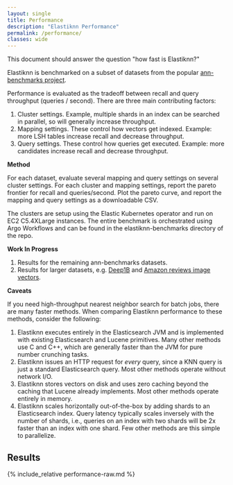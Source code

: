 ```yaml
---
layout: single
title: Performance
description: "Elastiknn Performance"
permalink: /performance/
classes: wide
---
```


This document should answer the question "how fast is Elastiknn?"

Elastiknn is benchmarked on a subset of datasets from the popular [ann-benchmarks project](https://github.com/erikbern/ann-benchmarks).

Performance is evaluated as the tradeoff between recall and query throughput (queries / second).
There are three main contributing factors:

1. Cluster settings. Example, multiple shards in an index can be searched in parallel, so will generally increase throughput.
2. Mapping settings. These control how vectors get indexed. Example: more LSH tables increase recall and decrease throughput. 
3. Query settings. These control how queries get executed. Example: more candidates increase recall and decrease throughput. 

**Method**

For each dataset, evaluate several mapping and query settings on several cluster settings.
For each cluster and mapping settings, report the pareto frontier for recall and queries/second.
Plot the pareto curve, and report the mapping and query settings as a downloadable CSV.

The clusters are setup using the Elastic Kubernetes operator and run on EC2 C5.4XLarge instances.
The entire benchmark is orchestrated using Argo Workflows and can be found in the elastiknn-benchmarks directory of the repo.

**Work In Progress**

1. Results for the remaining ann-benchmarks datasets.
2. Results for larger datasets, e.g. [Deep1B](http://sites.skoltech.ru/compvision/noimi/) and [Amazon reviews image vectors](http://jmcauley.ucsd.edu/data/amazon/links.html).

**Caveats**

If you need high-throughput nearest neighbor search for batch jobs, there are many faster methods.
When comparing Elastiknn performance to these methods, consider the following:

1. Elastiknn executes entirely in the Elasticsearch JVM and is implemented with existing Elasticsearch and Lucene primitives. 
   Many other methods use C and C++, which are generally faster than the JVM for pure number crunching tasks.
2. Elastiknn issues an HTTP request for _every_ query, since a KNN query is just a standard Elasticsearch query. 
   Most other methods operate without network I/O.
3. Elastiknn stores vectors on disk and uses zero caching beyond the caching that Lucene already implements.
   Most other methods operate entirely in memory.
4. Elastiknn scales horizontally out-of-the-box by adding shards to an Elasticsearch index.
   Query latency typically scales inversely with the number of shards, i.e., queries on an index with two shards will be 2x faster than an index with one shard. 
   Few other methods are this simple to parallelize.
   
## Results

<!-- 
Everything below is generated using a python program 
python3 report.py aggregate.csv > ../../docs/pages/performance-raw.md
-->

{% include_relative performance-raw.md %}
